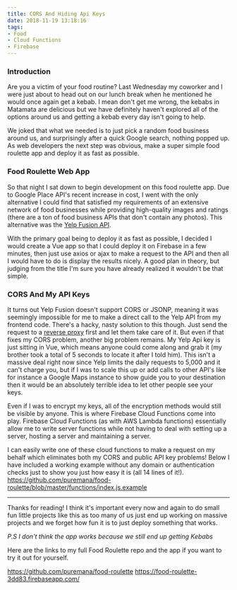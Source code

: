 ```yaml
---
title: CORS And Hiding Api Keys
date: 2018-11-19 13:18:16
tags:
- Food
- Cloud Functions
- Firebase
---
```

### Introduction

Are you a victim of your food routine? Last Wednesday my coworker and I were just about to head out on our lunch break when he mentioned he would once again get a kebab. I mean don't get me wrong, the kebabs in Matamata are delicious but we have definitely haven't explored all of the options around us and getting a kebab every day isn't going to help.

We joked that what we needed is to just pick a random food business around us, and surprisingly after a quick Google search, nothing popped up.
As web developers the next step was obvious, make a super simple food roulette app and deploy it as fast as possible.

<!-- more -->
### Food Roulette Web App

So that night I sat down to begin development on this food roulette app. Due to Google Place API's recent increase in cost, I went with the only alternative I could find that satisfied my requirements of an extensive network of food businesses while providing high-quality images and ratings (there are a ton of food business APIs that don't contain any photos). This alternative was the [Yelp Fusion API](https://www.yelp.com/fusion "Yelp Fusion API").

With the primary goal being to deploy it as fast as possible, I decided I would create a Vue app so that I could deploy it on Firebase in a few minutes, then just use axios or ajax to make a request to the API and then all I would have to do is display the results nicely. A good plan in theory, but judging from the title I'm sure you have already realized it wouldn't be that simple.

### CORS And My API Keys

It turns out Yelp Fusion doesn't support CORS or JSONP, meaning it was seemingly impossible for me to make a direct call to the Yelp API from my frontend code. There's a hacky, nasty solution to this though. Just send the request to a [reverse proxy](https://cors-anywhere.herokuapp.com/ "CORS Anywhere") first and let them take care of it. But even if that fixes my CORS problem, another big problem remains. My Yelp Api key is just sitting in Vue, which means anyone could come along and grab it (my brother took a total of 5 seconds to locate it after I told him). This isn't a massive deal right now since Yelp limits the daily requests to 5,000 and it can't charge you, but if I was to scale this up or add calls to other API's like for instance a Google Maps instance to show guide you to your destination then it would be an absolutely terrible idea to let other people see your keys.

Even if I was to encrypt my keys, all of the encryption methods would still be visible by anyone. This is where Firebase Cloud Functions come into play. Firebase Cloud Functions (as with AWS Lambda functions) essentially allow me to write server functions while not having to deal with setting up a server, hosting a server and maintaining a server.

I can easily write one of these cloud functions to make a request on my behalf which eliminates both my CORS and public API key problems!
Below I have included a working example without any domain or authentication checks just to show you just how easy it is (all 14 lines of it!).
<https://github.com/puremana/food-roulette/blob/master/functions/index.js.example>

___

Thanks for reading! I think it's important every now and again to do small fun little projects like this as too many of us just end up working on massive projects and we forget how fun it is to just deploy something that works.

*P.S I don't think the app works because we still end up getting Kebabs*

Here are the links to my full Food Roulette repo and the app if you want to try it out for yourself.

<https://github.com/puremana/food-roulette>
<https://food-roulette-3dd83.firebaseapp.com/>